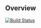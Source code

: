 ## Overview

[![Build Status](https://travis-ci.org/MouchoApps/moucho-one.svg?branch=master)](https://travis-ci.org/MouchoApps/moucho-one)

